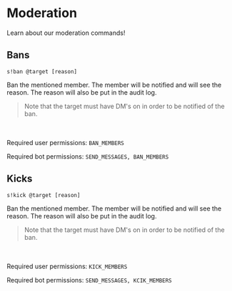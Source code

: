 # Moderation

Learn about our moderation commands!

## Bans

``s!ban @target [reason]``

Ban the mentioned member. The member will be notified and will see the reason. The reason will also be put in the audit log.


> Note that the target must have DM's on in order to be notified of the ban.

<br/><br/>
Required user permissions: ``BAN_MEMBERS``

Required bot permissions: ``SEND_MESSAGES, BAN_MEMBERS``

## Kicks

``s!kick @target [reason]``

Ban the mentioned member. The member will be notified and will see the reason. The reason will also be put in the audit log.


> Note that the target must have DM's on in order to be notified of the ban.

<br/><br/>
Required user permissions: ``KICK_MEMBERS``

Required bot permissions: ``SEND_MESSAGES, KCIK_MEMBERS``


